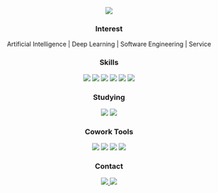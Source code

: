 <p align="center">
  <img src=https://capsule-render.vercel.app/api?type=waving&color=bbed98&height=220&section=header&text=KYUNG%20EUN&fontSize=60&fontColor=e4bf7a />
</p>

<h3 align="center">Interest</h3>
<p align="center">
  Artificial Intelligence | Deep Learning | Software Engineering | Service
</p>
<h3 align="center">Skills</h3>
<p align="center">
  <img src="https://img.shields.io/badge/Python-3776AB?style=flat&logo=Python&logoColor=white"/>
  <img src="https://img.shields.io/badge/C++-00599C?style=flat&logo=cplusplus&logoColor=white"/>
  <img src="https://img.shields.io/badge/PyTorch-EE4C2C?style=flat&logo=PyTorch&logoColor=white"/>
  <img src="https://img.shields.io/badge/OpenCV-5C3EE8?style=flat&logo=OpenCV&logoColor=white"/>
  <img src="https://img.shields.io/badge/NumPy-013243?style=flat&logo=NumPy&logoColor=white"/>
  <img src="https://img.shields.io/badge/pandas-150458?style=flat&logo=pandas&logoColor=white"/>
</p>

<h3 align="center">Studying</h3>
<p align="center">
  <img src="https://img.shields.io/badge/FastAPI-009688?style=flat&logo=FastAPI&logoColor=white"/>
  <img src="https://img.shields.io/badge/Docker-2496ED?style=flat&logo=Docker&logoColor=white"/>
</p>

<h3 align="center">Cowork Tools</h3>
<p align="center">
  <img src="https://img.shields.io/badge/GitHub-181717?style=flat&logo=GitHub&logoColor=white"/>
  <img src="https://img.shields.io/badge/Slack-4A154B?style=flat&logo=Slack&logoColor=white"/>
  <img src="https://img.shields.io/badge/Notion-000000?style=flat&logo=Notion&logoColor=white"/>
  <img src="https://img.shields.io/badge/Figma-F24E1E?style=flat&logo=Figma&logoColor=white"/>
</p>

<h3 align="center">Contact</h3>
<p align="center">
  <a href="mailto:rudeuns@gmail.com">
    <img src="https://img.shields.io/badge/Gmail-EA4335?style=flat&logo=Gmail&logoColor=white" href=""/>
  </a>
  <a href="https://www.linkedin.com/in/kyungeun-seon-99b78028a/">
    <img src="https://img.shields.io/badge/LinkedIn-0A66C2?style=flat&logo=LinkedIn&logoColor=white"/>
  </a>
</p>
